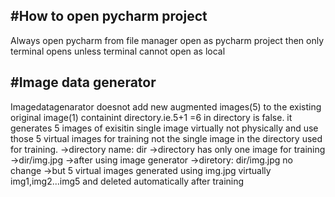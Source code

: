 #How to open pycharm project
----------------------------
Always open pycharm from file manager open as pycharm project then only terminal opens unless terminal cannot open as local

#Image data generator
----------------------------
Imagedatagenarator doesnot add new augmented images(5) to the existing original image(1) containint directory.ie.5+1 =6 in directory is false.
it generates 5 images of exisitin single image virtually not physically and use those 5 virtual images for training not the single image in the directory used for training.
->directory name: dir
->directory has only one image for training 
->dir/img.jpg
->after using image generator 
->diretory: dir/img.jpg no change 
->but 5 virtual images generated using img.jpg virtually img1,img2...img5 and deleted automatically after training 
